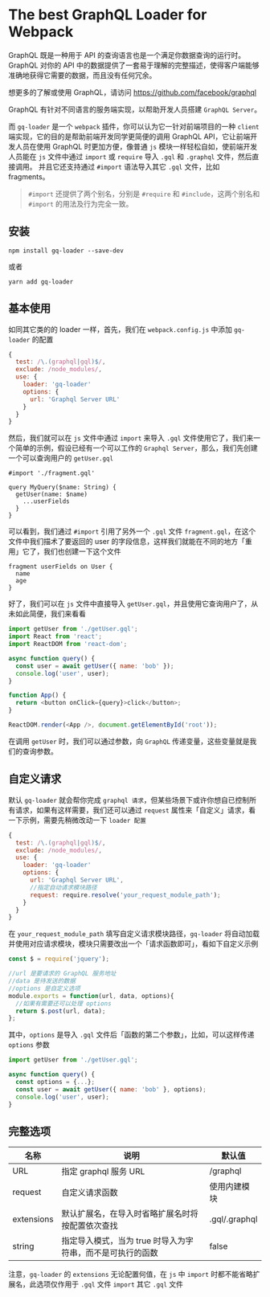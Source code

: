 # The best GraphQL Loader for Webpack

GraphQL 既是一种用于 API 的查询语言也是一个满足你数据查询的运行时。 GraphQL 对你的 API 中的数据提供了一套易于理解的完整描述，使得客户端能够准确地获得它需要的数据，而且没有任何冗余。

想更多的了解或使用 GraphQL，请访问 https://github.com/facebook/graphql

GraphQL 有针对不同语言的服务端实现，以帮助开发人员搭建 `GraphQL Server`。

而 `gq-loader` 是一个 `webpack` 插件，你可以认为它一针对前端项目的一种 `client` 端实现，它的目的是帮助前端开发同学更简便的调用 GraphQL API，它让前端开发人员在使用 GraphQL 时更加方便，像普通 `js` 模块一样轻松自如，使前端开发人员能在 `js` 文件中通过 `import` 或 `require` 导入 `.gql` 和 `.graphql` 文件，然后直接调用。 并且它还支持通过 `#import` 语法导入其它 `.gql` 文件，比如 fragments。

> `#import` 还提供了两个别名，分别是 `#require` 和 `#include`，这两个别名和 `#import` 的用法及行为完全一致。

## 安装

```
npm install gq-loader --save-dev
```

或者

```
yarn add gq-loader
```

## 基本使用

如同其它类的的 loader 一样，首先，我们在 `webpack.config.js` 中添加 `gq-loader` 的配置

```js
{
  test: /\.(graphql|gql)$/,
  exclude: /node_modules/,
  use: {
    loader: 'gq-loader'
    options: {
      url: 'Graphql Server URL'
    }
  }
}
```

然后，我们就可以在 `js` 文件中通过 `import` 来导入 `.gql` 文件使用它了，我们来一个简单的示例，假设已经有一个可以工作的 `Graphql Server`，那么，我们先创建一个可以查询用户的 `getUser.gql`

```gql
#import './fragment.gql' 

query MyQuery($name: String) {
  getUser(name: $name)
    ...userFields
  }
}
```
可以看到，我们通过 `#import` 引用了另外一个 `.gql` 文件 `fragment.gql`，在这个文件中我们描术了要返回的 user 的字段信息，这样我们就能在不同的地方「重用」它了，我们也创建一下这个文件

```gql
fragment userFields on User {
  name
  age
}
```

好了，我们可以在 `js` 文件中直接导入 `getUser.gql`，并且使用它查询用户了，从未如此简便，我们来看看

```js
import getUser from './getUser.gql';
import React from 'react';
import ReactDOM from 'react-dom';

async function query() {
  const user = await getUser({ name: 'bob' });
  console.log('user', user);
}

function App() {
  return <button onClick={query}>click</button>;
}

ReactDOM.render(<App />, document.getElementById('root'));
```

在调用 `getUser` 时，我们可以通过参数，向 `GraphQL` 传递变量，这些变量就是我们的查询参数。

## 自定义请求

默认 `gq-loader` 就会帮你完成 `graphql 请求`，但某些场景下或许你想自已控制所有请求，如果有这样需要，我们还可以通过 `request` 属性来「自定义」请求，看一下示例，需要先稍微改动一下 `loader 配置`

```js
{
  test: /\.(graphql|gql)$/,
  exclude: /node_modules/,
  use: {
    loader: 'gq-loader'
    options: {
      url: 'Graphql Server URL',
      //指定自动请求模块路径
      request: require.resolve('your_request_module_path');
    }
  }
}
```
在 `your_request_module_path` 填写自定义请求模块路径，`gq-loader` 将自动加载并使用对应请求模块，模块只需要改出一个「请求函数即可」，看如下自定义示例

```js
const $ = require('jquery');

//url 是要请求的 GraphQL 服务地址
//data 是待发送的数据
//options 是自定义选项
module.exports = function(url, data, options){
  //如果有需要还可以处理 options
  return $.post(url, data);
};
```

其中，`options` 是导入 `.gql` 文件后「函数的第二个参数」，比如，可以这样传递 `options` 参数

```js
import getUser from './getUser.gql';

async function query() {
  const options = {...};
  const user = await getUser({ name: 'bob' }, options);
  console.log('user', user);
}
```

## 完整选项

| 名称 | 说明 | 默认值 |
| ---- | ------- | ----------- |
| URL |指定 graphql 服务 URL | /graphql |
| request | 自定义请求函数 | 使用内建模块 |
| extensions | 默认扩展名，在导入时省略扩展名时将按配置依次查找 | .gql/.graphql |
| string | 指定导入模式，当为 true 时导入为字符串，而不是可执行的函数 | false |


注意，`gq-loader` 的 `extensions` 无论配置何值，在 `js` 中 `import` 时都不能省略扩展名，此选项仅作用于 `.gql` 文件 `import` 其它 `.gql` 文件
